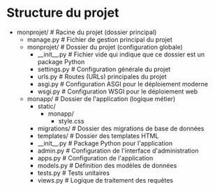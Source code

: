 
<body>
  <h1>Structure du projet</h1>
  <ul>
    <li>monprojet/                     # Racine du projet (dossier principal)
      <ul>
        <li>manage.py                  # Fichier de gestion principal du projet</li>
        <li>monprojet/                 # Dossier du projet (configuration globale)
          <ul>
            <li>__init__.py            # Fichier vide qui indique que ce dossier est un package Python</li>
            <li>settings.py            # Configuration générale du projet</li>
            <li>urls.py                # Routes (URLs) principales du projet</li>
            <li>asgi.py                # Configuration ASGI pour le déploiement moderne</li>
            <li>wsgi.py                # Configuration WSGI pour le déploiement web</li>
          </ul>
        </li>
        <li>monapp/                    # Dossier de l'application (logique métier)
          <ul>
            <li>static/
              <ul>
                <li>monapp/
                  <ul>
                    <li>style.css</li>
                  </ul>
                </li>
              </ul>
            </li>
            <li>migrations/             # Dossier des migrations de base de données</li>
            <li>templates/              # Dossier des templates HTML</li>
            <li>__init__.py             # Package Python pour l'application</li>
            <li>admin.py                # Configuration de l'interface d'administration</li>
            <li>apps.py                 # Configuration de l'application</li>
            <li>models.py               # Définition des modèles de données</li>
            <li>tests.py                # Tests unitaires</li>
            <li>views.py                # Logique de traitement des requêtes</li>
          </ul>
        </li>
      </ul>
    </li>
  </ul>
</body>


